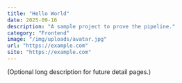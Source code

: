 ```yaml
---
title: "Hello World"
date: 2025-09-16
description: "A sample project to prove the pipeline."
category: "Frontend"
image: "/img/uploads/avatar.jpg"
url: "https://example.com"
site: "https://example.com"
---
```


(Optional long description for future detail pages.)
